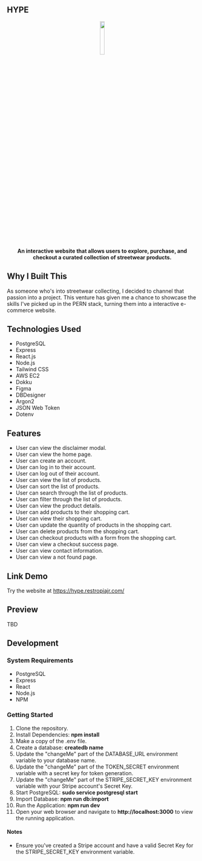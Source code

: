 ## HYPE

<p align="center">
  <img src="https://github.com/restropiajr/HYPE/assets/66459527/722918e3-87b6-4876-99b1-54298a158967" width=15% height=15%>
</p>

<div align="center">
  
**An interactive website that allows users to explore, purchase, and checkout a curated collection of streetwear products.**
 
</div>

## Why I Built This

As someone who's into streetwear collecting, I decided to channel that passion into a project. This venture has given me a chance to showcase the skills I've picked up in the PERN stack, turning them into a interactive e-commerce website.

## Technologies Used

- PostgreSQL
- Express
- React.js
- Node.js
- Tailwind CSS
- AWS EC2
- Dokku
- Figma
- DBDesigner
- Argon2
- JSON Web Token
- Dotenv
  
## Features

- User can view the disclaimer modal.
- User can view the home page.
- User can create an account.
- User can log in to their account.
- User can log out of their account.
- User can view the list of products.
- User can sort the list of products.
- User can search through the list of products.
- User can filter through the list of products.
- User can view the product details.
- User can add products to their shopping cart.
- User can view their shopping cart.
- User can update the quantity of products in the shopping cart.
- User can delete products from the shopping cart.
- User can checkout products with a form from the shopping cart.
- User can view a checkout success page.
- User can view contact information.
- User can view a not found page.
  
## Link Demo

Try the website at https://hype.restropiajr.com/

## Preview

TBD

## Development

### System Requirements
- PostgreSQL
- Express
- React
- Node.js
- NPM

### Getting Started
1. Clone the repository.
2. Install Dependencies: **npm install**
3. Make a copy of the .env file.
4. Create a database: **createdb name**
5. Update the "changeMe" part of the DATABASE_URL environment variable to your database name.
6. Update the "changeMe" part of the TOKEN_SECRET environment variable with a secret key for token generation.
7. Update the "changeMe" part of the STRIPE_SECRET_KEY environment variable with your Stripe account's Secret Key.
8. Start PostgreSQL: **sudo service postgresql start**
9. Import Database: **npm run db:import**
10. Run the Application: **npm run dev**
8. Open your web browser and navigate to **http://localhost:3000** to view the running application.

#### Notes
- Ensure you've created a Stripe account and have a valid Secret Key for the STRIPE_SECRET_KEY environment variable.
